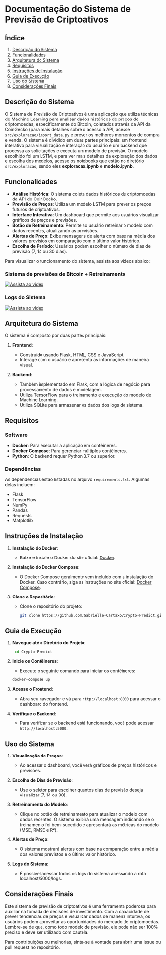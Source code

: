 # Documentação do Sistema de Previsão de Criptoativos

## Índice

1. [Descrição do Sistema](#descrição-do-sistema)
2. [Funcionalidades](#funcionalidades)
3. [Arquitetura do Sistema](#arquitetura-do-sistema)
4. [Requisitos](#requisitos)
5. [Instruções de Instalação](#instruções-de-instalação)
6. [Guia de Execução](#guia-de-execução)
7. [Uso do Sistema](#uso-do-sistema)
8. [Considerações Finais](#considerações-finais)

## Descrição do Sistema

O Sistema de Previsão de Criptoativos é uma aplicação que utiliza técnicas de Machine Learning para analisar dados históricos de preços de criptomoedas, especificamente do Bitcoin, coletados através da API da CoinGecko (para mais detalhes sobre o acesso a API, acesse ```src/exploracao/import_data.py``` e prever os melhores momentos de compra e venda. O sistema é dividido em duas partes principais: um frontend interativo para visualização e interação do usuário e um backend que processa as solicitações e executa um modelo de previsão. O modelo escolhido foi um LSTM, e para ver mais detalhes da exploração dos dados e escolha dos modelos, acesse os notebooks que estão no diretório ```src/exploracao```, sendo eles **exploracao.ipynb** e **modelo.ipynb**.

## Funcionalidades

- **Análise Histórica**: O sistema coleta dados históricos de criptomoedas da API do CoinGecko.
- **Previsão de Preços**: Utiliza um modelo LSTM para prever os preços futuros de criptoativos.
- **Interface Interativa**: Um dashboard que permite aos usuários visualizar gráficos de preços e previsões.
- **Botão de Retreinamento**: Permite ao usuário retreinar o modelo com dados recentes, atualizando as previsões.
- **Alertas de Preço**: Exibe mensagens de alerta com base na média dos valores previstos em comparação com o último valor histórico.
- **Escolha de Período**: Usuários podem escolher o número de dias de previsão (7, 14 ou 30 dias).

Para visualizar o funcionamento do sistema, assista aos vídeos abaixo:

### Sistema de previsões de Bitcoin + Retreinamento
[![Assista ao vídeo](https://img.youtube.com/vi/49Lh5dwHcpU/0.jpg)](https://youtu.be/49Lh5dwHcpU)

### Logs do Sistema
[![Assista ao vídeo](https://img.youtube.com/vi/Uxm8aGU16FY/0.jpg)](https://youtu.be/Uxm8aGU16FY)

## Arquitetura do Sistema

O sistema é composto por duas partes principais:

1. **Frontend**:
   - Construído usando Flask, HTML, CSS e JavaScript.
   - Interage com o usuário e apresenta as informações de maneira visual.

2. **Backend**:
   - Também implementado em Flask, com a lógica de negócio para processamento de dados e modelagem.
   - Utiliza TensorFlow para o treinamento e execução do modelo de Machine Learning.
   - Utiliza SQLite para armazenar os dados dos logs do sistema.

## Requisitos

### Software

- **Docker**: Para executar a aplicação em contêineres.
- **Docker Compose**: Para gerenciar múltiplos contêineres.
- **Python**: O backend requer Python 3.7 ou superior.

### Dependências

As dependências estão listadas no arquivo `requirements.txt`. Algumas delas incluem:

- Flask
- TensorFlow
- NumPy
- Pandas
- Requests
- Matplotlib

## Instruções de Instalação

1. **Instalação do Docker**:
   - Baixe e instale o Docker do site oficial: [Docker](https://www.docker.com/get-started).

2. **Instalação do Docker Compose**:
   - O Docker Compose geralmente vem incluído com a instalação do Docker. Caso contrário, siga as instruções no site oficial: [Docker Compose](https://docs.docker.com/compose/install/).

3. **Clone o Repositório**:
   - Clone o repositório do projeto:
     ```bash
     git clone https://github.com/Gabrielle-Cartaxo/Crypto-Predict.git
     ```

## Guia de Execução

1. **Navegue até o Diretório do Projeto**:
   ```bash
    cd Crypto-Predict
   ```

2. **Inicie os Contêineres**:
   - Execute o seguinte comando para iniciar os contêineres:
   ```bash
   docker-compose up
   ```

3. **Acesse o Frontend**:
   - Abra seu navegador e vá para `http://localhost:8000` para acessar o dashboard do frontend.

4. **Verifique o Backend**:
   - Para verificar se o backend está funcionando, você pode acessar `http://localhost:5000`.

## Uso do Sistema

1. **Visualização de Preços**:
   - Ao acessar o dashboard, você verá gráficos de preços históricos e previsões.

2. **Escolha de Dias de Previsão**:
   - Use o seletor para escolher quantos dias de previsão deseja visualizar (7, 14 ou 30).

3. **Retreinamento do Modelo**:
   - Clique no botão de retreinamento para atualizar o modelo com dados recentes. O sistema exibirá uma mensagem indicando se o treinamento foi bem-sucedido e apresentará as métricas do modelo (MSE, RMSE e R²).

4. **Alertas de Preço**:
   - O sistema mostrará alertas com base na comparação entre a média dos valores previstos e o último valor histórico.

5. **Logs do Sistema**:
    - É possível acessar todos os logs do sistema acessando a rota localhost/5000/logs.

## Considerações Finais

Este sistema de previsão de criptoativos é uma ferramenta poderosa para auxiliar na tomada de decisões de investimento. Com a capacidade de prever tendências de preços e visualizar dados de maneira intuitiva, os usuários podem aproveitar as oportunidades do mercado de criptomoedas. Lembre-se de que, como todo modelo de previsão, ele pode não ser 100% preciso e deve ser utilizado com cautela.

Para contribuições ou melhorias, sinta-se à vontade para abrir uma issue ou pull request no repositório.
